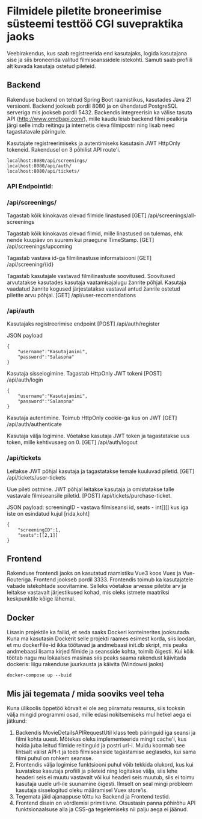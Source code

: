 # Filmidele piletite broneerimise süsteemi testtöö CGI suvepraktika jaoks

Veebirakendus, kus saab registreerida end kasutajaks, logida kasutajana sise ja siis broneerida valitud filmiseanssidele istekohti. Samuti saab profiili alt kuvada kasutaja ostetud pileteid.



## Backend

Rakenduse backend on tehtud Spring Boot raamistikus, kasutades Java 21 versiooni. Backend jookseb pordil 8080 ja on ühendatud PostgreSQL serveriga mis jookseb pordil 5432.
Backendis integreerisin ka välise tasuta API (http://www.omdbapi.com/), mille kaudu leiab backend filmi pealkirja järgi selle imdb reitingu ja internetis oleva filmipostri ning lisab need
tagastatavale päringule.

Kasutajate registreerimiseks ja autentimiseks kasutasin JWT HttpOnly tokeneid. Rakendusel on 3 põhilist API route'i.
```
localhost:8080/api/screenings/
localhost:8080/api/auth/
localhost:8080/api/tickets/
```
### API Endpointid:

### /api/screenings/


Tagastab kõik kinokavas olevad filmide linastused
[GET] /api/screenings/all-screenings


Tagastab kõik kinokavas olevad filmid, mille linastused on tulemas,
ehk nende kuupäev on suurem kui praegune TimeStamp.
[GET] /api/screenings/upcoming


Tagastab vastava id-ga filmilinastuse informatsiooni
[GET] /api/screening/{id}


Tagastab kasutajale vastavad filmilinastuste soovitused. Soovitused arvutatakse kasutades 
kasutaja vaatamisajalugu žanrite põhjal. Kasutaja vaadatud žanrite kogused järjestatakse 
vastaval antud žanrile ostetud piletite arvu põhjal.
[GET] /api/user-recomendations

### /api/auth

Kasutajaks registreerimise endpoint
[POST] /api/auth/register

JSON payload

```
{
	"username":"Kasutajanimi",
	"password":"Salasona"
}
```

Kasutaja sisselogimine. Tagastab HttpOnly JWT tokeni
[POST] /api/auth/login

```
{
	"username":"Kasutajanimi",
	"password":"Salasona"
}
```

Kasutaja autentimine. Toimub HttpOnly cookie-ga kus on JWT
[GET] /api/auth/authenticate


Kasutaja välja logimine. Võetakse kasutaja JWT token ja tagastatakse uus token, mille
kehtivusaeg on 0.
[GET] /api/auth/logout


### /api/tickets

Leitakse JWT põhjal kasutaja ja tagastatakse temale kuuluvad piletid.
[GET] /api/tickets/user-tickets


Uue pileti ostmine. JWT põhjal leitakse kasutaja ja omistatakse talle vastavale filmiseansile piletid.
[POST] /api/tickets/purchase-ticket. 

JSON payload: screeningID - vastava filmiseansi id, seats - int[][] kus iga iste on esindatud kujul [rida,koht]
```
{
	"screeningID":1,
	"seats":[[2,1]]
}

```

## Frontend

Rakenduse frontendi jaoks on kasutatud raamistiku Vue3 koos Vuex ja Vue-Routeriga. Frontend jookseb pordil 3333. Frontendis toimub ka kasutajatele vabade istekohtade soovitamine. Selleks võetakse arvesse piletite arv ja leitakse vastavalt järjestikused kohad, mis oleks istmete maatriksi keskpunktile kõige lähemal.


## Docker

Lisasin projektile ka failid, et seda saaks Dockeri konteinerites jooksutada. Kuna ma kasutasin Dockerit selle projekti raames esimest korda, siis loodan, et mu dockerFile-id ikka töötavad ja andmebaasi init.db skript, mis peaks andmebaasi lisama kirjed filmide ja seansside kohta, toimib õigesti.
Kui kõik töötab nagu mu lokaalses masinas siis peaks saama rakendust käivitada dockeris: liigu rakenduse juurkausta ja käivita
(Windowsi jaoks)
```
docker-compose up --buid
```
## Mis jäi tegemata / mida sooviks veel teha
Kuna ülikoolis õppetöö kõrvalt ei ole aeg piiramatu ressurss, siis tooksin välja mingid programmi osad, mille edasi nokitsemiseks mul hetkel aega ei jätkund:

1) Backendis MovieDetailsAPIRequestUtil klass teeb päringuid iga seansi ja filmi kohta uuest. Mõtekas oleks implementeerida mingit cache'i, kus hoida juba leitud filmide reitinguid ja postri url-i. Muidu koormab see lihtsalt välist API-t ja teeb filmiseanside tagastamise aeglaseks, kui sama filmi puhul on rohkem seansse.
2) Frontendis välja logimise funktsiooni puhul võib tekkida olukord, kus kui kuvatakse kasutaja profiili ja pileteid ning logitakse välja, siis lehe headeri seis ei muutu vastavalt või kui headeri seis muutub, siis ei toimu kasutaja uuele url-ile suunamine õigesti. Ilmselt on seal mingi probleem kasutaja sisselogitud oleku määramisel Vuex store'is.
3) Tegemata jäid ajanappuse tõttu ka Backend ja Frontend testid.
4) Frontend disain on võrdlemisi primitiivne. Otsustasin panna põhirõhu API funktsionaalsuse alla ja CSS-ga tegelemiseks nii palju aega ei jäänud.



